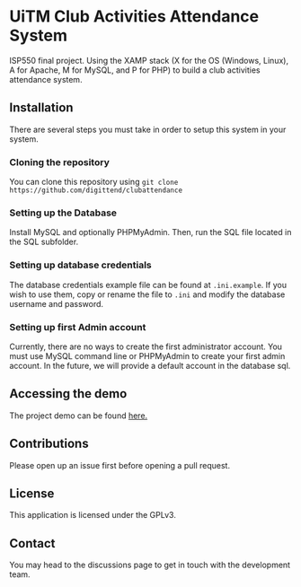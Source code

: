 # UiTM Club Activities Attendance System
ISP550 final project. Using the XAMP stack (X for the OS (Windows, Linux), A for Apache, M for MySQL, and P for PHP) to build a club activities attendance system.

## Installation
There are several steps you must take in order to setup this system in your system.

### Cloning the repository
You can clone this repository using `git clone https://github.com/digittend/clubattendance`

### Setting up the Database
Install MySQL and optionally PHPMyAdmin. Then, run the SQL file located in the SQL subfolder.

### Setting up database credentials
The database credentials example file can be found at `.ini.example`. If you wish to use them, copy or rename the file to `.ini` and modify the database username and password.

### Setting up first Admin account
Currently, there are no ways to create the first administrator account. You must use MySQL command line or PHPMyAdmin to create your first admin account. In the future, we will provide a default account in the database sql.

## Accessing the demo
The project demo can be found [here.](http://dev.csc.alz.moe/)

## Contributions
Please open up an issue first before opening a pull request.

## License
This application is licensed under the GPLv3.

## Contact
You may head to the discussions page to get in touch with the development team.
